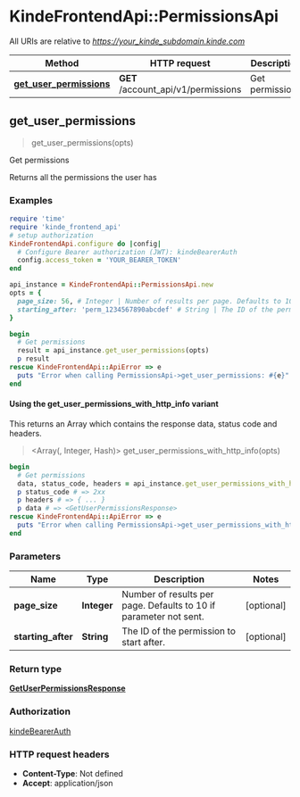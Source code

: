 # KindeFrontendApi::PermissionsApi

All URIs are relative to *https://your_kinde_subdomain.kinde.com*

| Method | HTTP request | Description |
| ------ | ------------ | ----------- |
| [**get_user_permissions**](PermissionsApi.md#get_user_permissions) | **GET** /account_api/v1/permissions | Get permissions |


## get_user_permissions

> <GetUserPermissionsResponse> get_user_permissions(opts)

Get permissions

Returns all the permissions the user has 

### Examples

```ruby
require 'time'
require 'kinde_frontend_api'
# setup authorization
KindeFrontendApi.configure do |config|
  # Configure Bearer authorization (JWT): kindeBearerAuth
  config.access_token = 'YOUR_BEARER_TOKEN'
end

api_instance = KindeFrontendApi::PermissionsApi.new
opts = {
  page_size: 56, # Integer | Number of results per page. Defaults to 10 if parameter not sent.
  starting_after: 'perm_1234567890abcdef' # String | The ID of the permission to start after.
}

begin
  # Get permissions
  result = api_instance.get_user_permissions(opts)
  p result
rescue KindeFrontendApi::ApiError => e
  puts "Error when calling PermissionsApi->get_user_permissions: #{e}"
end
```

#### Using the get_user_permissions_with_http_info variant

This returns an Array which contains the response data, status code and headers.

> <Array(<GetUserPermissionsResponse>, Integer, Hash)> get_user_permissions_with_http_info(opts)

```ruby
begin
  # Get permissions
  data, status_code, headers = api_instance.get_user_permissions_with_http_info(opts)
  p status_code # => 2xx
  p headers # => { ... }
  p data # => <GetUserPermissionsResponse>
rescue KindeFrontendApi::ApiError => e
  puts "Error when calling PermissionsApi->get_user_permissions_with_http_info: #{e}"
end
```

### Parameters

| Name | Type | Description | Notes |
| ---- | ---- | ----------- | ----- |
| **page_size** | **Integer** | Number of results per page. Defaults to 10 if parameter not sent. | [optional] |
| **starting_after** | **String** | The ID of the permission to start after. | [optional] |

### Return type

[**GetUserPermissionsResponse**](GetUserPermissionsResponse.md)

### Authorization

[kindeBearerAuth](../README.md#kindeBearerAuth)

### HTTP request headers

- **Content-Type**: Not defined
- **Accept**: application/json

